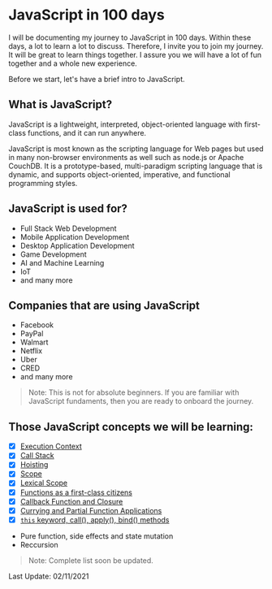 # JavaScript in 100 days

I will be documenting my journey to JavaScript in 100 days. Within these days, a lot to learn a lot to discuss. Therefore, I invite you to join my journey. It will be great to learn things together. I assure you we will have a lot of fun together and a whole new experience.

Before we start, let's have a brief intro to JavaScript.

## What is JavaScript?

JavaScript is a lightweight, interpreted, object-oriented language with first-class functions, and it can run anywhere.

JavaScript is most known as the scripting language for Web pages but used in many non-browser environments as well such as node.js or Apache CouchDB. It is a prototype-based, multi-paradigm scripting language that is dynamic, and supports object-oriented, imperative, and functional programming styles.

## JavaScript is used for?

- Full Stack Web Development
- Mobile Application Development
- Desktop Application Development
- Game Development
- AI and Machine Learning
- IoT
- and many more

## Companies that are using JavaScript

- Facebook
- PayPal
- Walmart
- Netflix
- Uber
- CRED
- and many more

> Note: This is not for absolute beginners. If you are familiar with JavaScript fundaments, then you are ready to onboard the journey.

## Those JavaScript concepts we will be learning:

- [x] [Execution Context](https://github.com/biswarup35/100-days-of-javascript/tree/main/day-one)
- [x] [Call Stack](https://github.com/biswarup35/100-days-of-javascript/tree/main/day-two)
- [x] [Hoisting](https://github.com/biswarup35/100-days-of-javascript/tree/main/day-four)
- [x] [Scope](https://github.com/biswarup35/100-days-of-javascript/tree/main/day-five)
- [x] [Lexical Scope](https://github.com/biswarup35/100-days-of-javascript/tree/main/day-six)
- [x] [Functions as a first-class citizens](https://github.com/biswarup35/100-days-of-javascript/tree/main/day-seven)
- [x] [Callback Function and Closure](https://github.com/biswarup35/100-days-of-javascript/tree/main/day-eight)
- [x] [Currying and Partial Function Applications](https://github.com/biswarup35/100-days-of-javascript/tree/main/day-nine)
- [x] [`this` keyword, call(), apply(), bind() methods](https://github.com/biswarup35/100-days-of-javascript/tree/main/day-ten)
- Pure function, side effects and state mutation
- Reccursion

> Note: Complete list soon be updated.

Last Update: 02/11/2021
